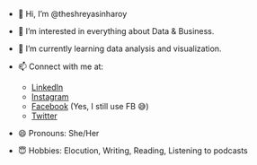 - 👋 Hi, I’m @theshreyasinharoy
- 👀 I’m interested in everything about Data & Business.
- 🌱 I’m currently learning data analysis and visualization.
- 📫 Connect with me at:
  
  - [LinkedIn](https://www.linkedin.com/in/shreya-sinha-roy/)
  - [Instagram](https://www.instagram.com/theshreyasinharoy/)
  - [Facebook](https://www.facebook.com/shreya.sinharoy.547) (Yes, I still use FB 😅)
  - [Twitter](https://x.com/SinhaRoyShreya)
- 😄 Pronouns: She/Her
- 😇 Hobbies: Elocution, Writing, Reading, Listening to podcasts


<!---
theshreyasinharoy/theshreyasinharoy is a ✨ special ✨ repository because its `README.md` (this file) appears on your GitHub profile.
You can click the Preview link to take a look at your changes.
--->
